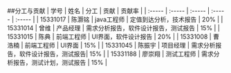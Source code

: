 ##分工与贡献
| 学号 | 姓名 | 分工 | 贡献 | 贡献率 |
| :----- | :----- | :----- | :----- | :----- |
| 15331017 | 陈灏铭 | java工程师 | 定值到达分析，技术报告 | 20% |
| 15331014 | 曾维 | 产品经理 | 需求分析报告，软件设计报告，测试报告 | 15% |
| 15331015 | 陈典 | 前端工程师 | UI界面，软件设计报告 | 20% |
| 15331008 | 曹浩楠 | 前端工程师 | UI界面 | 15% |
| 15331045 | 陈振宇 | 项目经理 | 需求分析报告，软件设计报告，测试报告| 15% |
| 15331188 | 廖崇翔 | 测试工程师 | 需求分析报告，测试计划，测试报告 | 15% |
